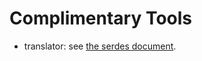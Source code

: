 <!-- SPDX-FileCopyrightText: 2020 David Fong -->
<!-- SPDX-License-Identifier: GFDL-1.3-or-later -->
# Complimentary Tools

- translator: see [the serdes document](../../writings/design/serdes.md).
